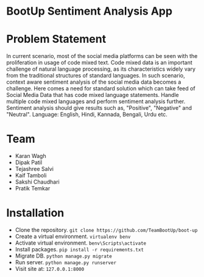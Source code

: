# BootUp Sentiment Analysis App


# Problem Statement
In current scenario, most of the social media platforms can be seen with the proliferation in usage of code mixed text. Code mixed data is an important challenge of natural language processing, as its characteristics widely vary from the traditional structures of standard languages. In such scenario, context aware sentiment analysis of the social media data becomes a challenge. Here comes a need for standard solution which can take feed of Social Media Data that has code mixed language statements. Handle multiple code mixed languages and perform sentiment analysis further. Sentiment analysis should give results such as, "Positive", "Negative" and "Neutral". Language: English, Hindi, Kannada, Bengali, Urdu etc.

# Team
* Karan Wagh
* Dipak Patil
* Tejashree Salvi
* Kaif Tamboli
* Sakshi Chaudhari
* Pratik Temkar

# Installation
* Clone the repository.
    `git clone https://github.com/TeamBootUp/boot-up`
* Create a virtual environment.
	`virtualenv benv`
* Activate virtual environment.
	`benv\Scripts\activate`
* Install packages.
	`pip install -r requirements.txt`
* Migrate DB.
	`python manage.py migrate`
* Run server.
	`python manage.py runserver`
* Visit site at:
	`127.0.0.1:8000`